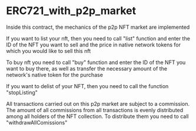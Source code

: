 # ERC721_with_p2p_market

Inside this contract, the mechanics of the p2p NFT market are implemented

If you want to list your nft, then you need to call "list" function and enter the ID of the NFT you want to sell and the price in native network tokens for which you would like to sell this nft

To buy nft you need to call "buy" function and enter the ID of the NFT you want to buy there, as well as transfer the necessary amount of the network's native token for the purchase

If you want to delist of your NFT, then you need to call the function "stopListing"

All transactions carried out on this p2p market are subject to a commission. The amount of all commissions from all transactions is evenly distributed among all holders of the NFT collection. To distribute them you need to call "withdrawAllComissions"
